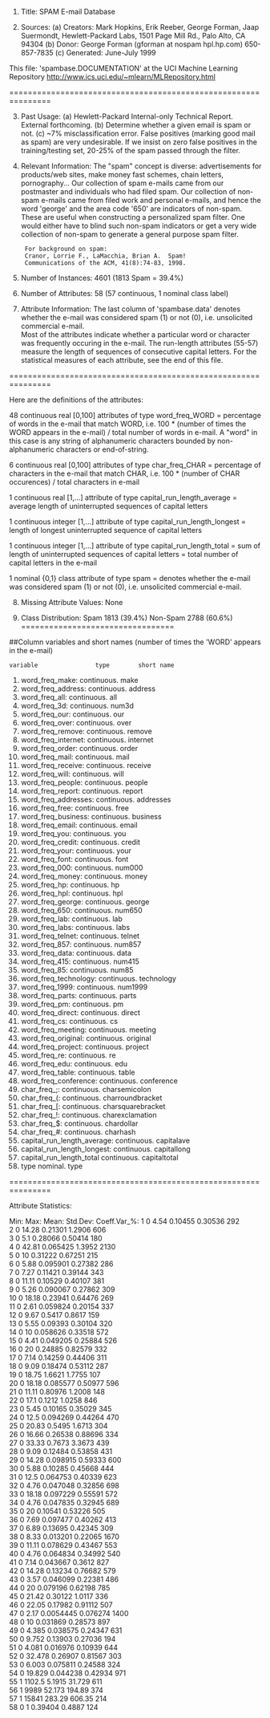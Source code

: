 1. Title:  SPAM E-mail Database

2. Sources:
   (a) Creators: Mark Hopkins, Erik Reeber, George Forman, Jaap Suermondt, Hewlett-Packard Labs, 1501 Page Mill Rd., Palo Alto, CA 94304
   (b) Donor: George Forman (gforman at nospam hpl.hp.com)  650-857-7835
   (c) Generated: June-July 1999
   
   
This file: 'spambase.DOCUMENTATION' at the UCI Machine Learning Repository
http://www.ics.uci.edu/~mlearn/MLRepository.html
   
===============================================================
   
3. Past Usage:
   (a) Hewlett-Packard Internal-only Technical Report. External forthcoming.
   (b) Determine whether a given email is spam or not.
   (c) ~7% misclassification error.
       False positives (marking good mail as spam) are very undesirable.
       If we insist on zero false positives in the training/testing set,
       20-25% of the spam passed through the filter.

4. Relevant Information:
        The "spam" concept is diverse: advertisements for products/web sites, make money fast schemes, chain letters, pornography...
	Our collection of spam e-mails came from our postmaster and 
	individuals who had filed spam.  Our collection of non-spam 
	e-mails came from filed work and personal e-mails, and hence
	the word 'george' and the area code '650' are indicators of 
	non-spam.  These are useful when constructing a personalized spam filter.  One would either have to blind such non-spam indicators or get a very wide collection of non-spam to generate a general purpose spam filter.

        For background on spam:
        Cranor, Lorrie F., LaMacchia, Brian A.  Spam! 
        Communications of the ACM, 41(8):74-83, 1998.

5. Number of Instances: 4601 (1813 Spam = 39.4%)

6. Number of Attributes: 58 (57 continuous, 1 nominal class label)

7. Attribute Information:
The last column of 'spambase.data' denotes whether the e-mail was 
considered spam (1) or not (0), i.e. unsolicited commercial e-mail.  
Most of the attributes indicate whether a particular word or
character was frequently occuring in the e-mail.  The run-length
attributes (55-57) measure the length of sequences of consecutive capital letters.  For the statistical measures of each attribute, see the end of this file.
  
===============================================================

Here are the definitions of the attributes:

48 continuous real [0,100] attributes of type word_freq_WORD 
= percentage of words in the e-mail that match WORD,
i.e. 100 * (number of times the WORD appears in the e-mail) / 
total number of words in e-mail.  A "word" in this case is any 
string of alphanumeric characters bounded by non-alphanumeric 
characters or end-of-string.

6 continuous real [0,100] attributes of type char_freq_CHAR
= percentage of characters in the e-mail that match CHAR,
i.e. 100 * (number of CHAR occurences) / total characters in e-mail

1 continuous real [1,...] attribute of type capital_run_length_average
= average length of uninterrupted sequences of capital letters

1 continuous integer [1,...] attribute of type capital_run_length_longest
= length of longest uninterrupted sequence of capital letters

1 continuous integer [1,...] attribute of type capital_run_length_total
= sum of length of uninterrupted sequences of capital letters
= total number of capital letters in the e-mail

1 nominal {0,1} class attribute of type spam
= denotes whether the e-mail was considered spam (1) or not (0), 
i.e. unsolicited commercial e-mail.  


8. Missing Attribute Values: None

9. Class Distribution:
	Spam	  1813  (39.4%)
	Non-Spam  2788  (60.6%)
=================================

##Column variables and short names
(number of times the 'WORD' appears in the e-mail)

	variable			    type		short name
1.	word_freq_make:         	continuous.		make
2.	word_freq_address:      	continuous.		address
3.	word_freq_all:          	continuous.		all
4.	word_freq_3d:           	continuous.		num3d
5.	word_freq_our:          	continuous.		our
6.	word_freq_over:         	continuous.		over
7.	word_freq_remove:       	continuous.		remove
8.	word_freq_internet:     	continuous.		internet
9.	word_freq_order:        	continuous.		order
10.	word_freq_mail:         	continuous.		mail
11.	word_freq_receive:      	continuous.		receive
12.	word_freq_will:         	continuous.		will
13.	word_freq_people:       	continuous.		people
14.	word_freq_report:       	continuous.		report
15.	word_freq_addresses:    	continuous.		addresses
16.	word_freq_free:         	continuous.		free
17.	word_freq_business:     	continuous.		business
18.	word_freq_email:        	continuous.		email
19.	word_freq_you:          	continuous.		you
20.	word_freq_credit:       	continuous.		credit
21.	word_freq_your:         	continuous.		your
22.	word_freq_font:         	continuous.		font
23.	word_freq_000:          	continuous.		num000
24.	word_freq_money:        	continuous.		money
25.	word_freq_hp:           	continuous.		hp
26.	word_freq_hpl:          	continuous.		hpl
27.	word_freq_george:       	continuous.		george
28.	word_freq_650:          	continuous.		num650
29.	word_freq_lab:          	continuous.		lab
30.	word_freq_labs:         	continuous.		labs
31.	word_freq_telnet:       	continuous.		telnet
32.	word_freq_857:          	continuous.		num857
33.	word_freq_data:         	continuous.		data
34.	word_freq_415:          	continuous.		num415
35.	word_freq_85:           	continuous.		num85
36.	word_freq_technology:   	continuous.		technology
37.	word_freq_1999:         	continuous.		num1999
38.	word_freq_parts:        	continuous.		parts
39.	word_freq_pm:           	continuous.		pm
40.	word_freq_direct:       	continuous.		direct
41.	word_freq_cs:           	continuous.		cs
42.	word_freq_meeting:      	continuous.		meeting
43.	word_freq_original:     	continuous.		original
44.	word_freq_project:      	continuous.		project
45.	word_freq_re:           	continuous.		re
46.	word_freq_edu:          	continuous.		edu
47.	word_freq_table:        	continuous.		table
48.	word_freq_conference:   	continuous.		conference
49.	char_freq_;:            	continuous.		charsemicolon
50.	char_freq_(:            	continuous.		charroundbracket
51.	char_freq_[:            	continuous.		charsquarebracket
52.	char_freq_!:            	continuous.		charexclamation
53.	char_freq_$:            	continuous.		chardollar
54.	char_freq_#:            	continuous.		charhash
55.	capital_run_length_average: 	continuous.		capitalave
56.	capital_run_length_longest: 	continuous.		capitallong
57.	capital_run_length_total	continuous.		capitaltotal
58.	type				nominal.		type

===============================================================

Attribute Statistics:

   Min: Max:   Mean:     Std.Dev: Coeff.Var_%: 
1  0    4.54   0.10455   0.30536  292          
2  0    14.28  0.21301   1.2906   606          
3  0    5.1    0.28066   0.50414  180          
4  0    42.81  0.065425  1.3952   2130         
5  0    10     0.31222   0.67251  215          
6  0    5.88   0.095901  0.27382  286          
7  0    7.27   0.11421   0.39144  343          
8  0    11.11  0.10529   0.40107  381          
9  0    5.26   0.090067  0.27862  309          
10 0    18.18  0.23941   0.64476  269          
11 0    2.61   0.059824  0.20154  337          
12 0    9.67   0.5417    0.8617   159          
13 0    5.55   0.09393   0.30104  320          
14 0    10     0.058626  0.33518  572          
15 0    4.41   0.049205  0.25884  526          
16 0    20     0.24885   0.82579  332          
17 0    7.14   0.14259   0.44406  311          
18 0    9.09   0.18474   0.53112  287          
19 0    18.75  1.6621    1.7755   107          
20 0    18.18  0.085577  0.50977  596          
21 0    11.11  0.80976   1.2008   148          
22 0    17.1   0.1212    1.0258   846          
23 0    5.45   0.10165   0.35029  345          
24 0    12.5   0.094269  0.44264  470          
25 0    20.83  0.5495    1.6713   304          
26 0    16.66  0.26538   0.88696  334          
27 0    33.33  0.7673    3.3673   439          
28 0    9.09   0.12484   0.53858  431          
29 0    14.28  0.098915  0.59333  600          
30 0    5.88   0.10285   0.45668  444          
31 0    12.5   0.064753  0.40339  623          
32 0    4.76   0.047048  0.32856  698          
33 0    18.18  0.097229  0.55591  572          
34 0    4.76   0.047835  0.32945  689          
35 0    20     0.10541   0.53226  505          
36 0    7.69   0.097477  0.40262  413          
37 0    6.89   0.13695   0.42345  309          
38 0    8.33   0.013201  0.22065  1670         
39 0    11.11  0.078629  0.43467  553          
40 0    4.76   0.064834  0.34992  540          
41 0    7.14   0.043667  0.3612   827          
42 0    14.28  0.13234   0.76682  579          
43 0    3.57   0.046099  0.22381  486          
44 0    20     0.079196  0.62198  785          
45 0    21.42  0.30122   1.0117   336          
46 0    22.05  0.17982   0.91112  507          
47 0    2.17   0.0054445 0.076274 1400         
48 0    10     0.031869  0.28573  897          
49 0    4.385  0.038575  0.24347  631          
50 0    9.752  0.13903   0.27036  194          
51 0    4.081  0.016976  0.10939  644          
52 0    32.478 0.26907   0.81567  303          
53 0    6.003  0.075811  0.24588  324          
54 0    19.829 0.044238  0.42934  971          
55 1    1102.5 5.1915    31.729   611          
56 1    9989   52.173    194.89   374          
57 1    15841  283.29    606.35   214          
58 0    1      0.39404   0.4887   124          

